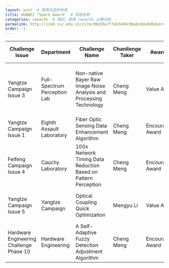 ```yaml
---
layout: post  # 使用合适的布局
title: HUAWEI "Spark Award"  # 奖励名称
categories: rewards  # 类别，使用 rewards 以便归档
permalink: http://isbd.ruc.edu.cn/cslm/d0d29e7f7e83449c96a8c6da0d6de2c0.htm
order: -1
---
```


| Challenge Issue       | Department                 | Challenge Name                                   | Chanllenge Taker   | Award Type   | Spark Award Issue | Core Team Members                      |
| ---------------------- | -------------------------- | ----------------------------------------------- | -------- | ------------ | ------------------ | -------------------------------------- |
| Yangtze Campaign Issue 3 | Full-Spectrum Perception Lab | Non-native Bayer Raw Image Noise Analysis and Processing Technology | Cheng Meng | Value Award   | Issue 73        | Xinlai Kang, Qiannan Huang, Jingyi Zhang, Cheng Meng |
| Yangtze Campaign Issue 1 | Eighth Assault Laboratory      | Fiber Optic Sensing Data Enhancement Algorithm   | Cheng Meng | Encouragement Award | Issue 73        | Jun Zhu, Mengyu Li, Cheng Meng         |
| Feifeng Campaign Issue 4 | Cauchy Laboratory         | 100x Network Timing Data Reduction Based on Pattern Perception | Cheng Meng | Encouragement Award | Issue 88        | Junlie Huang, Cheng Meng               |
| Yangtze Campaign Issue 5 | Yangtze Campaign          | Optical Coupling Quick Optimization              | Mengyu Li | Value Award   | Issue 109       | Mengyu Li, Junlie Huang, Cheng Meng    |
| Hardware Engineering Challenge Phase 10 | Hardware Engineering        | A Self-Adaptive Fuzzy Detection Adjustment Algorithm | Cheng Meng | Encouragement Award | Issue 109       | Junlie Huang, Cheng Meng               |




